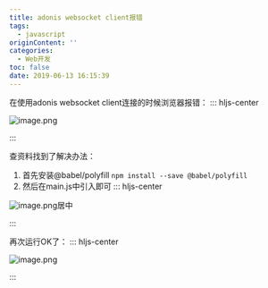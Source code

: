 ```yaml
---
title: adonis websocket client报错
tags:
  - javascript
originContent: ''
categories:
  - Web开发
toc: false
date: 2019-06-13 16:15:39
---
```


在使用adonis websocket client连接的时候浏览器报错：
::: hljs-center

![image.png](http://blogimage.houjiyi.com/Fo2YsZApigoSxX_TdmCoID8kxdxc)

:::

查资料找到了解决办法：
1. 首先安装@babel/polyfill `npm install --save @babel/polyfill`
2. 然后在main.js中引入即可
::: hljs-center

![image.png](http://blogimage.houjiyi.com/Fhoa4uqXbPm8182bvV5FzJzM-Cs7)居中

:::

再次运行OK了：
::: hljs-center

![image.png](http://blogimage.houjiyi.com/Fj9mKFQcK-v_e_LCjCgqpThOG7ri)

:::
